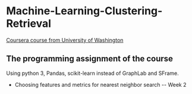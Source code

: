 # Machine-Learning-Clustering-Retrieval
[Coursera course from University of Washington](https://www.coursera.org/learn/ml-clustering-and-retrieval/home/welcome)

## The programming assignment of the course

Using python 3, Pandas, scikit-learn instead of GraphLab and SFrame.

- Choosing features and metrics for nearest neighbor search -- Week 2
